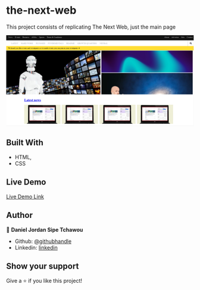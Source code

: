 # the-next-web
This project consists of replicating The Next Web, just the main page

![screenshot](./preview.png)

## Built With

- HTML,
- CSS

## Live Demo

[Live Demo Link](https://rawcdn.githack.com/sipe-daniel/the-next-web/21978af965aaf5a00ce91accffa7a550a61ae8a2/index.html)

## Author

👤 **Daniel Jordan Sipe Tchawou**

- Github: [@githubhandle](https://github.com/sipe-daniel)
- Linkedin: [linkedin](https://linkedin.com/in/daniel-jordan-sipe-tchawou)

## Show your support

Give a ⭐️ if you like this project!

